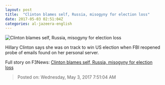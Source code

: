 ```yaml
---
layout: post
title:  "Clinton blames self, Russia, misogyny for election loss"
date: 2017-05-03 02:51:04Z
categories: al-jazeera-english
---
```


![Clinton blames self, Russia, misogyny for election loss](http://www.aljazeera.com/mritems/Images/2017/5/3/15c83245686b4af689e64ff7262019cb_18.jpg)

Hillary Clinton says she was on track to win US election when FBI reopened probe of emails found on her personal server.


Full story on F3News: [Clinton blames self, Russia, misogyny for election loss](http://www.f3nws.com/n/aauccF)

> Posted on: Wednesday, May 3, 2017 7:51:04 AM
